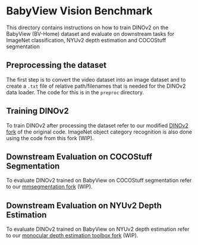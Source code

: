 # BabyView Vision Benchmark

This directory contains instructions on how to train DINOv2 on the BabyView (BV-Home) dataset and evaluate on downstream tasks for ImageNet classification, NYUv2 depth estimation and COCOStuff segmentation

## Preprocessing the dataset

The first step is to convert the video dataset into an image dataset and to create a `.txt` file of relative path/filenames that is needed for the DINOv2 data loader. The code for this is in the `preproc` directory.

## Training DINOv2

To train DINOv2 after processing the dataset refer to our modified [DINOv2 fork](https://github.com/sstojanov/dinov2) of the original code. ImageNet object category recognition is also done using the code from this fork (WIP).

## Downstream Evaluation on COCOStuff Segmentation

To evaluate DINOv2 trained on BabyView on COCOStuff segmentation refer to our [mmsegmentation fork](https://github.com/sstojanov/mmsegmentation) (WIP).

## Downstream Evaluation on NYUv2 Depth Estimation

To evaluate DINOv2 trained on BabyView on NYUv2 depth estimation refer to our [monocular depth estimation toolbox fork](https://github.com/sstojanov/Monocular-Depth-Estimation-Toolbox) (WIP).
